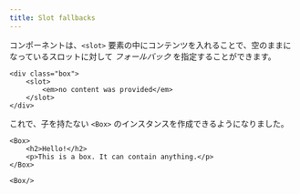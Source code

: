 ```yaml
---
title: Slot fallbacks
---
```


コンポーネントは、`<slot>` 要素の中にコンテンツを入れることで、空のままになっているスロットに対して *フォールバック* を指定することができます。

```svelte
<div class="box">
	<slot>
		<em>no content was provided</em>
	</slot>
</div>
```

これで、子を持たない `<Box>` のインスタンスを作成できるようになりました。

```svelte
<Box>
	<h2>Hello!</h2>
	<p>This is a box. It can contain anything.</p>
</Box>

<Box/>
```
